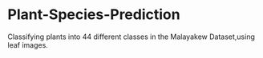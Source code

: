 # Plant-Species-Prediction
Classifying plants into 44 different classes in the Malayakew Dataset,using leaf images.
